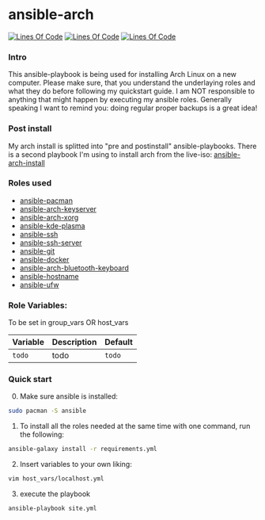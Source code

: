 # ansible-arch
[![Lines Of Code](https://tokei.rs/b1/github/MayNiklas/ansible-arch?category=lines)](https://github.com/XAMPPRocky/tokei)
[![Lines Of Code](https://tokei.rs/b1/github/MayNiklas/ansible-arch?category=code)](https://github.com/XAMPPRocky/tokei)
[![Lines Of Code](https://tokei.rs/b1/github/MayNiklas/ansible-arch?category=files)](https://github.com/XAMPPRocky/tokei)

### Intro
This ansible-playbook is being used for installing Arch Linux on a new computer. Please make sure, that you understand the underlaying roles and what they do before following my quickstart guide. I am NOT responsible to anything that might happen by executing my ansible roles. Generally speaking I want to remind you: doing regular proper backups is a great idea!

### Post install
My arch install is splitted into "pre and postinstall" ansible-playbooks. 
There is a second playbook I'm using to install arch from the live-iso:
[ansible-arch-install](https://github.com/MayNiklas/ansible-arch-install.git)

### Roles used
- [ansible-pacman](https://github.com/MayNiklas/ansible-pacman.git)
- [ansible-arch-keyserver](https://github.com/MayNiklas/ansible-arch-keyserver.git)
- [ansible-arch-xorg](https://github.com/MayNiklas/ansible-arch-xorg.git)
- [ansible-kde-plasma](https://github.com/MayNiklas/ansible-kde-plasma.git)
- [ansible-ssh](https://github.com/MayNiklas/ansible-ssh.git)
- [ansible-ssh-server](https://github.com/MayNiklas/ansible-ssh-server.git)
- [ansible-git](https://github.com/MayNiklas/ansible-git.git)
- [ansible-docker](https://github.com/MayNiklas/ansible-docker.git)
- [ansible-arch-bluetooth-keyboard](https://github.com/MayNiklas/ansible-arch-bluetooth-keyboard.git)
- [ansible-hostname](https://github.com/MayNiklas/ansible-hostname.git)
- [ansible-ufw](https://github.com/MayNiklas/ansible-ufw.git)

### Role Variables:
To be set in group_vars OR host_vars

| Variable       | Description                                  | Default |
|----------------|----------------------------------------------|---------|
|`todo`| todo | `todo` |

### Quick start
0. Make sure ansible is installed:
```bash
sudo pacman -S ansible
```
1. To install all the roles needed at the same time with one command, run the following:
```bash
ansible-galaxy install -r requirements.yml
```
2. Insert variables to your own liking:
```bash
vim host_vars/localhost.yml
```
3. execute the playbook
```bash
ansible-playbook site.yml
```
